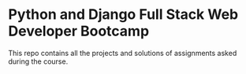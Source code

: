 # Python and Django Full Stack Web Developer Bootcamp

This repo contains all the projects and solutions of assignments asked during the course.
